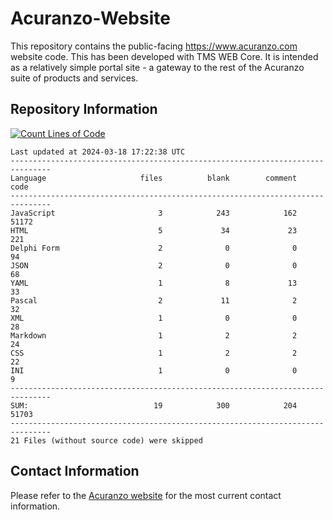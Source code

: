 # Acuranzo-Website
This repository contains the public-facing https://www.acuranzo.com website code. This has been developed with TMS WEB Core. It is intended as a relatively simple portal site - a gateway to the rest of the Acuranzo suite of products and services. 

## Repository Information
[![Count Lines of Code](https://github.com/lanboss-ltd/Acuranzo-Website/actions/workflows/main.yml/badge.svg)](https://github.com/lanboss-ltd/Acuranzo-Website/actions/workflows/main.yml)
<!--CLOC-START -->
```
Last updated at 2024-03-18 17:22:38 UTC
-------------------------------------------------------------------------------
Language                     files          blank        comment           code
-------------------------------------------------------------------------------
JavaScript                       3            243            162          51172
HTML                             5             34             23            221
Delphi Form                      2              0              0             94
JSON                             2              0              0             68
YAML                             1              8             13             33
Pascal                           2             11              2             32
XML                              1              0              0             28
Markdown                         1              2              2             24
CSS                              1              2              2             22
INI                              1              0              0              9
-------------------------------------------------------------------------------
SUM:                            19            300            204          51703
-------------------------------------------------------------------------------
21 Files (without source code) were skipped
```
<!--CLOC-END-->

## Contact Information
Please refer to the [Acuranzo website](https://www.acuranzo.com) for the most current contact information.

